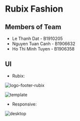 # Rubix Fashion

## Members of Team

- Le Thanh Dat - B1910205
- Nguyen Tuan Canh - B1906632
- Ho Thi Minh Tuyen - B1906358

 ## UI
  - Rubix:

![logo-footer-rubix](https://user-images.githubusercontent.com/54407533/146664526-7303bda2-6f83-4c62-927b-7606e18d62fa.png)


![template](https://user-images.githubusercontent.com/54407533/146664432-32a07770-3a1e-444b-bf98-fcfecb3e0a7c.png)

- Responsive:

![desktop](https://user-images.githubusercontent.com/54407533/146664507-57c22f99-4042-4fa3-9aa5-df4419caad3b.png)



